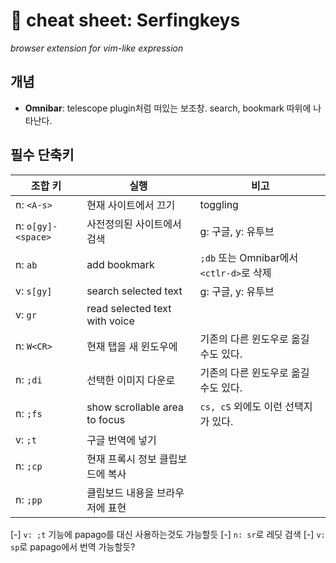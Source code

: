 # 󰏢 cheat sheet: Serfingkeys


  _browser extension for vim-like expression_


## 개념

- **Omnibar**: telescope plugin처럼 떠있는 보조창. search, bookmark 따위에 나타난다.


## 필수 단축키


| 조합 키            | 실행                             | 비고                                     |
|--------------------|----------------------------------|------------------------------------------|
| n: `<A-s>`         | 현재 사이트에서 끄기             | toggling                                 |
| n: `o[gy]-<space>` | 사전정의된 사이트에서 검색       | g: 구글, y: 유투브                       |
| n: `ab`            | add bookmark                     | `;db` 또는 Omnibar에서 `<ctlr-d>`로 삭제 |
| v: `s[gy]`         | search selected text             | g: 구글, y: 유투브                       |
| v: `gr`            | read selected text with voice    |                                          |
| n: `W<CR>`         | 현재 탭을 새 윈도우에            | 기존의 다른 윈도우로 옮길 수도 있다.     |
| n: `;di`           | 선택한 이미지 다운로             | 기존의 다른 윈도우로 옮길 수도 있다.     |
| n: `;fs`           | show scrollable area to focus    | `cs, cS` 외에도 이런 선택지가 있다.      |
| v: `;t`            | 구글 번역에 넣기                 |                                          |
| n: `;cp`           | 현재 프록시 정보 클립보드에 복사 |                                          |
| n: `;pp`           | 클립보드 내용을 브라우저에 표현  |                                          |

[-] `v: ;t` 기능에 papago를 대신 사용하는것도 가능할듯
[-] `n: sr`로 레딧 검색
[-] `v: sp`로 papago에서 번역 가능할듯?
